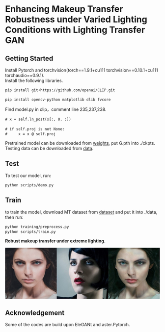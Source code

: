 # Enhancing Makeup Transfer Robustness under Varied Lighting Conditions with Lighting Transfer GAN
## Getting Started
Install Pytorch and torchvision(torch==1.9.1+cu111 torchvision==0.10.1+cu111 torchaudio==0.9.1).  
Install the following libraries.  
```bash  
pip install git+https://github.com/openai/CLIP.git
```
```  
pip install opencv-python matplotlib dlib fvcore
```    
Find model.py in clip，comment line 235,237,238.  
```
# x = self.ln_post(x[:, 0, :])  

# if self.proj is not None:  
#     x = x @ self.proj
```
Pretrained model can be downloaded from [weights](https://pan.baidu.com/s/1K6CCFJapkdvAYAeISlvAvw?pwd=j0ka ), put G.pth into ./ckpts.  
Testing data can be downloaded from [data](https://pan.baidu.com/s/1Ahokgl8AF_-ZGQMqi1CwRQ?pwd=a260).
## Test  
To test our model, run:  
```
python scripts/demo.py
```
## Train
to train the model, download MT dataset from [dataset](https://github.com/wtjiang98/BeautyGAN_pytorch) and put it into ./data, then run:
```
python training/preprocess.py
python scripts/train.py
```
**Robust makeup transfer under extreme lighting.**

![robust](Mypsd_2969_201012102201250011B_all.png 'robust makeup transfer')
## Acknowledgement
Some of the codes are build upon EleGANt and aster.Pytorch.
